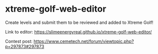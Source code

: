 # xtreme-golf-web-editor
Create levels and submit them to be reviewed and added to Xtreme Golf!

Link to editor: https://slimeenergyreal.github.io/xtreme-golf-web-editor/

Contest post: https://www.cemetech.net/forum/viewtopic.php?p=297873#297873
